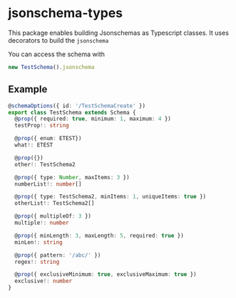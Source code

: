 # jsonschema-types #

This package enables building Jsonschemas as Typescript classes.
It uses decorators to build the `jsonschema`

You can access the schema with
```ts
new TestSchema().jsonschema
```

## Example ##
```ts
@schemaOptions({ id: '/TestSchemaCreate' })
export class TestSchema extends Schema {
  @prop({ required: true, minimum: 1, maximum: 4 })
  testProp!: string

  @prop({ enum: ETEST})
  what!: ETEST

  @prop({})
  other!: TestSchema2

  @prop({ type: Number, maxItems: 3 })
  numberList!: number[]

  @prop({ type: TestSchema2, minItems: 1, uniqueItems: true })
  otherList!: TestSchema2[]

  @prop({ multipleOf: 3 })
  multiple!: number

  @prop({ minLength: 3, maxLength: 5, required: true })
  minLen!: string

  @prop({ pattern: '/abc/' })
  regex!: string

  @prop({ exclusiveMinimum: true, exclusiveMaximum: true })
  exclusive!: number
}
```